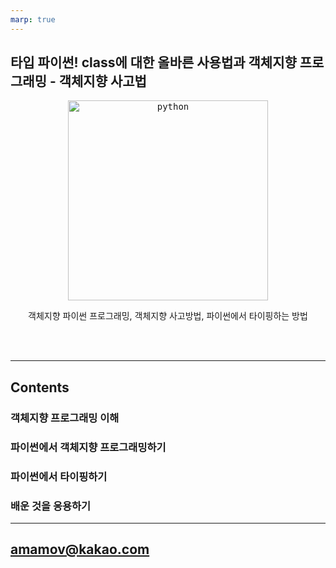```yaml
---
marp: true
---
```



## 타입 파이썬! class에 대한 올바른 사용법과 객체지향 프로그래밍 - 객체지향 사고법

<p align="center"><kbd>  <a href="https://www.inflearn.com/course/%ED%83%80%EC%9E%85-%ED%8C%8C%EC%9D%B4%EC%8D%AC/" target="blank"><img src="https://cdn.inflearn.com/public/courses/327162/cover/b3936561-912c-453c-8729-2ee27aa64882/typeoop-eng.png" width="320" alt="python" /></a></kbd></center></p>

<p align="center">

</p>

<p align="center">객체지향 파이썬 프로그래밍, 객체지향 사고방법, 파이썬에서 타이핑하는 방법</p>

<br />
<br />

---

## Contents

### 객체지향 프로그래밍 이해

### 파이썬에서 객체지향 프로그래밍하기

### 파이썬에서 타이핑하기

### 배운 것을 응용하기

---


## amamov@kakao.com
